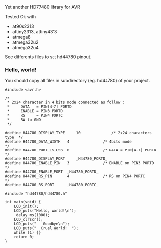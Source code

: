 Yet another HD77480 library for AVR

Tested Ok with 
 * at90s2313
 * attiny2313, attiny4313
 * atmega8
 * atmega32u2
 * atmega32u4

See differents files to set hd44780 pinout. 
### Hello, world!

You should copy all files in subdirectory (eg. hd44780) of your project. 
```
#include <avr.h>

/* 
 * 2x24 character in 4 bits mode connected as follow :
 *     DATA   = PIN[4-7] PORTD
 *     ENABLE = PIN3 PORTD
 *     RS     = PIN4 PORTC
 *     RW to GND
 */

#define H44780_DISPLAY_TYPE 	10              /* 2x24 characters type  */
#define H44780_DATA_WIDTH 	4               /* 4bits mode            */
#define H44780_PORT_IS_LSB 	0               /* DATA = PIN[4-7] PORTD */
#define H44780_DISPLAY_PORT 	_H44780_PORTD_
#define H44780_ENABLE_PIN 	3               /* ENABLE on PIN3 PORTD  */
#define H44780_ENABLE_PORT 	_H44780_PORTD_
#define H44780_RS_PIN	 	4               /* RS on PIN4 PORTC      */
#define H44780_RS_PORT	 	_H44780_PORTC_

#include "hd44780/hd44780.h"

int main(void) {
	LCD_init();
	LCD_puts("Hello, world!\n");
	_delay_ms(1000);
	LCD_clrscr();
	LCD_puts("   Goodbye\n");
	LCD_puts("  Cruel World!  ");
	while (1) {}
	return 0;
}
